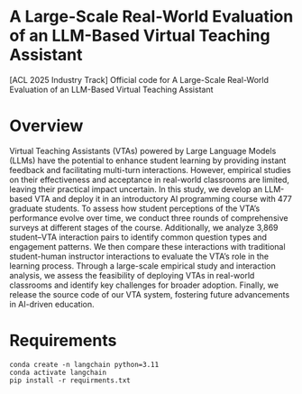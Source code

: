 # A Large-Scale Real-World Evaluation of an LLM-Based Virtual Teaching Assistant


[ACL 2025 Industry Track] Official code for A Large-Scale Real-World Evaluation of an LLM-Based Virtual Teaching Assistant

# Overview

Virtual Teaching Assistants (VTAs) powered by Large Language Models (LLMs) have the potential to enhance student learning by providing instant feedback and facilitating multi-turn interactions. However, empirical studies on their effectiveness and acceptance in real-world classrooms are limited, leaving their practical impact uncertain. In this study, we develop an LLM-based VTA and deploy it in an introductory
AI programming course with 477 graduate students. To assess how student perceptions of the VTA’s performance evolve over time, we conduct three rounds of comprehensive surveys at different stages of the course. Additionally, we analyze 3,869 student–VTA interaction pairs to identify common question types and engagement patterns. We then compare these interactions with traditional student-human instructor interactions to evaluate the VTA’s role in the learning process. Through a large-scale empirical study and interaction analysis, we assess the feasibility of deploying VTAs in real-world classrooms and identify key challenges for broader adoption. Finally, we release the source code of our VTA system, fostering future advancements in AI-driven education.


# Requirements

```
conda create -n langchain python=3.11
conda activate langchain
pip install -r requirments.txt
```